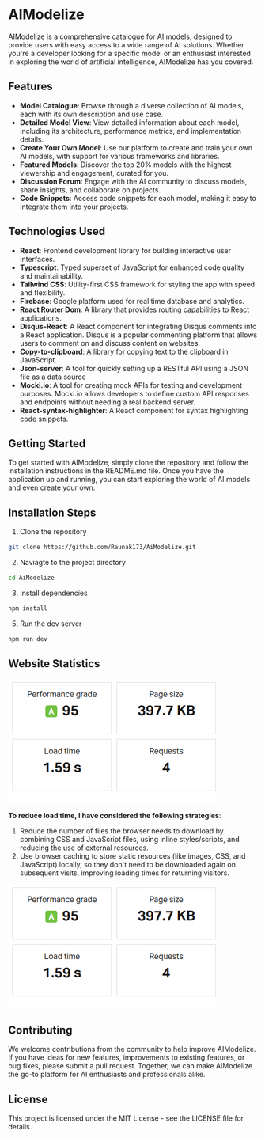 # AIModelize

AIModelize is a comprehensive catalogue for AI models, designed to provide users with easy access to a wide range of AI solutions. Whether you're a developer looking for a specific model or an enthusiast interested in exploring the world of artificial intelligence, AIModelize has you covered.

## Features

- **Model Catalogue**: Browse through a diverse collection of AI models, each with its own description and use case.
- **Detailed Model View**: View detailed information about each model, including its architecture, performance metrics, and implementation details.
- **Create Your Own Model**: Use our platform to create and train your own AI models, with support for various frameworks and libraries.
- **Featured Models**: Discover the top 20% models with the highest viewership and engagement, curated for you.
- **Discussion Forum**: Engage with the AI community to discuss models, share insights, and collaborate on projects.
- **Code Snippets**: Access code snippets for each model, making it easy to integrate them into your projects.

## Technologies Used

- **React**: Frontend development library for building interactive user interfaces.
- **Typescript**: Typed superset of JavaScript for enhanced code quality and maintainability.
- **Tailwind CSS**: Utility-first CSS framework for styling the app with speed and flexibility.
- **Firebase**: Google platform used for real time database and analytics.
- **React Router Dom**: A library that provides routing capabilities to React applications.
- **Disqus-React**: A React component for integrating Disqus comments into a React application. Disqus is a popular commenting platform that allows users to comment on and discuss content on websites.
- **Copy-to-clipboard**: A library for copying text to the clipboard in JavaScript. 
- **Json-server**: A tool for quickly setting up a RESTful API using a JSON file as a data source
- **Mocki.io**: A tool for creating mock APIs for testing and development purposes. Mocki.io allows developers to define custom API responses and endpoints without needing a real backend server.
- **React-syntax-highlighter**: A React component for syntax highlighting code snippets.

## Getting Started

To get started with AIModelize, simply clone the repository and follow the installation instructions in the README.md file. Once you have the application up and running, you can start exploring the world of AI models and even create your own.

## Installation Steps

1. Clone the repository
```sh
git clone https://github.com/Raunak173/AiModelize.git
```
2. Naviagte to the project directory
```sh
cd AiModelize
```
3. Install dependencies
```sh
npm install
```
5. Run the dev server
```sh
npm run dev
```
## Website Statistics

![Screenshot 1](/src/assets/s1.png)

**To reduce load time, I have considered the following strategies**:

1. Reduce the number of files the browser needs to download by combining CSS and JavaScript files, using inline styles/scripts, and reducing the use of external resources.
2. Use browser caching to store static resources (like images, CSS, and JavaScript) locally, so they don't need to be downloaded again on subsequent visits, improving loading times for returning visitors.

![Screenshot 2](/src/assets/s1.png)

## Contributing

We welcome contributions from the community to help improve AIModelize. If you have ideas for new features, improvements to existing features, or bug fixes, please submit a pull request. Together, we can make AIModelize the go-to platform for AI enthusiasts and professionals alike.

## License

This project is licensed under the MIT License - see the LICENSE file for details.
